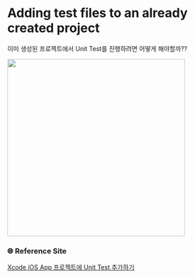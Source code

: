 # Adding test files to an already created project

이미 생성된 프로젝트에서 Unit Test를 진행하려면 어떻게 해야할까??

<img src="https://user-images.githubusercontent.com/92699723/211239622-7c9a1e77-80cc-40b6-8c84-f9a783c1badd.png" width = 400>

### 🌐 Reference Site
[Xcode iOS App 프로젝트에 Unit Test 추가하기](https://zdodev.github.io/ios/xctest/Xcode-iOS-App-%ED%94%84%EB%A1%9C%EC%A0%9D%ED%8A%B8%EC%97%90-Unit-Test-%EC%B6%94%EA%B0%80%ED%95%98%EA%B8%B0/)